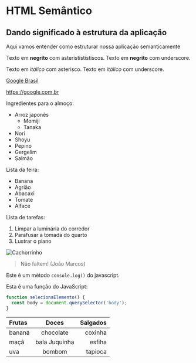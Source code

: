 # HTML Semântico
## Dando significado à estrutura da aplicação
Aqui vamos entender como estruturar nossa aplicação semanticamente

Texto em **negrito** com asteristististiscos.
Texto em __negrito__ com underscore.

Texto em *itálico* com asterisco.
Texto em _itálico_ com underscore.

[Google Brasil](https://google.com.br)

<https://google.com.br>

Ingredientes para o almoço:
* Arroz japonês
  * Momiji
  * Tanaka
* Nori
* Shoyu
* Pepino
* Gergelim
* Salmão

Lista da feira:
- Banana
- Agrião
- Abacaxi
- Tomate
- Alface

Lista de tarefas:
1. Limpar a luminária do corredor
3. Parafusar a tomada do quarto
4. Lustrar o piano

![Cachorrinho](https://pipz.com/static/images/blog/eddie.png)

> Não faltem!
> (João Marcos)

Este é um método `console.log()` do javascript.

Esta é uma função do JavaScript:
```javascript
function selecionaElemento() {
  const body = document.querySelector('body');
}
```


Frutas | Doces | Salgados
:----- | :-----: | -----:
banana | chocolate | coxinha
maçã | bala Juquinha | esfiha
uva | bombom | tapioca
